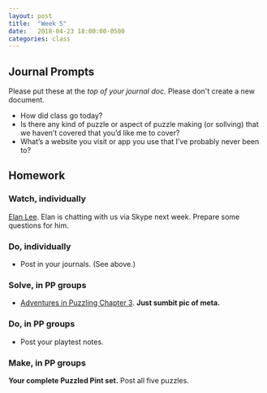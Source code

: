 ```yaml
---
layout: post
title:  "Week 5"
date:   2018-04-23 18:00:00-0500
categories: class
---
```


## Journal Prompts

Please put these at the *top of your journal doc*. Please don't create a new document.

- How did class go today?
- Is there any kind of puzzle or aspect of puzzle making (or sollving) that we haven’t covered that you’d like me to cover? 
- What’s a website you visit or app you use that I’ve probably never been to?

## Homework

### Watch, individually

[Elan Lee](https://www.egconf.com/presenters/elan-lee). Elan is chatting with us via Skype next week. Prepare some questions for him.

### Do, individually

* Post in your journals. (See above.)

### Solve, in PP groups

* [Adventures in Puzzling Chapter 3](/pdf/AiP-ch3.pdf). **Just sumbit pic of meta.**

### Do, in PP groups

* Post your playtest notes.

### Make, in PP groups

**Your complete Puzzled Pint set.** Post all five puzzles.
